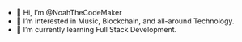 - 👋 Hi, I’m @NoahTheCodeMaker
- 👀 I’m interested in Music, Blockchain, and all-around Technology.
- 🌱 I’m currently learning Full Stack Development.

<!---
NoahTheCodeMaker/NoahTheCodeMaker is a ✨ special ✨ repository because its `README.md` (this file) appears on your GitHub profile.
You can click the Preview link to take a look at your changes.
--->
